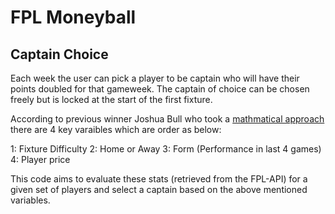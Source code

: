 
# FPL Moneyball
## Captain Choice

Each week the user can pick a player to be captain who will have their points doubled for that gameweek. The captain of choice can be chosen freely but is locked at the start of the first fixture.

According to previous winner Joshua Bull who took a [mathmatical approach](https://www.youtube.com/watch?v=LzEuweGrHvc) there are 4 key varaibles which are order as below:

1: Fixture Difficulty
2: Home or Away
3: Form (Performance in last 4 games)
4: Player price 

This code aims to evaluate these stats (retrieved from the FPL-API) for a given set of players and select a captain based on the above mentioned variables.

